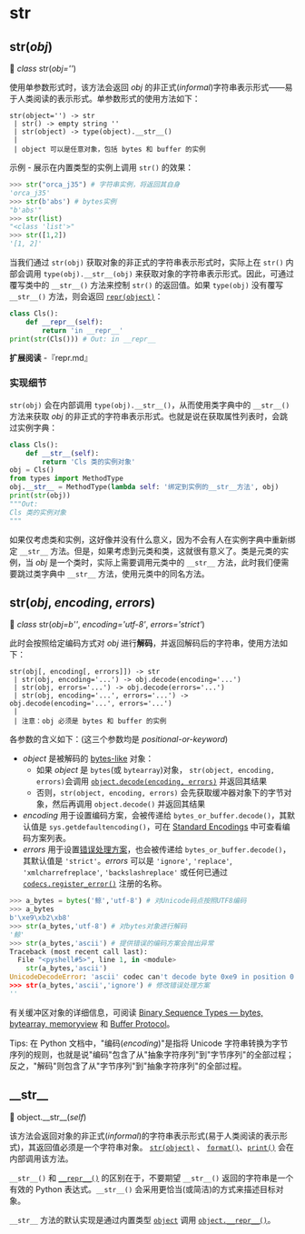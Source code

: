 # str

## str(*obj*)

🔨 *class* str(*obj=''*)

使用单参数形式时，该方法会返回 *obj* 的非正式(*informal*)字符串表示形式——易于人类阅读的表示形式。单参数形式的使用方法如下：

```
str(object='') -> str
 | str() -> empty string ''
 | str(object) -> type(object).__str__()
 |
 | object 可以是任意对象，包括 bytes 和 buffer 的实例
```

示例 - 展示在内置类型的实例上调用 `str()` 的效果：

```python
>>> str("orca_j35") # 字符串实例，将返回其自身
'orca_j35'
>>> str(b'abs') # bytes实例
"b'abs'"
>>> str(list)				  
"<class 'list'>"
>>> str([1,2])					  
'[1, 2]'
```

当我们通过 `str(obj)` 获取对象的非正式的字符串表示形式时，实际上在 `str()` 内部会调用 `type(obj).__str__(obj)` 来获取对象的字符串表示形式。因此，可通过覆写类中的 `__str__()` 方法来控制 `str()` 的返回值。如果 `type(obj)` 没有覆写 `__str__()` 方法，则会返回 [`repr(object)`](https://docs.python.org/3.7/library/functions.html#repr)：

```python
class Cls():
    def __repr__(self):
        return 'in __repr__'
print(str(Cls())) # Out: in __repr__
```

**扩展阅读** -『repr.md』

### 实现细节

`str(obj)` 会在内部调用 `type(obj).__str__()`，从而使用类字典中的 `__str__()` 方法来获取 *obj* 的非正式的字符串表示形式。也就是说在获取属性列表时，会跳过实例字典：

```python
class Cls():
    def __str__(self):
        return 'Cls 类的实例对象'
obj = Cls()
from types import MethodType
obj.__str__ = MethodType(lambda self: '绑定到实例的__str__方法', obj)
print(str(obj))
"""Out:
Cls 类的实例对象
"""
```

如果仅考虑类和实例，这好像并没有什么意义，因为不会有人在实例字典中重新绑定 `__str__` 方法。但是，如果考虑到元类和类，这就很有意义了。类是元类的实例，当 *obj* 是一个类时，实际上需要调用元类中的 `__str__` 方法，此时我们便需要跳过类字典中 `__str__` 方法，使用元类中的同名方法。

## str(*obj*, *encoding*, *errors*)

🔨 *class* str(*obj=b''*, *encoding='utf-8'*, *errors='strict'*)

此时会按照给定编码方式对 *obj* 进行**解码**，并返回解码后的字符串，使用方法如下：

```
str(obj[, encoding[, errors]]) -> str
 | str(obj, encoding='...') -> obj.decode(encoding='...')
 | str(obj, errors='...') -> obj.decode(errors='...')
 | str(obj, encoding='...', errors='...') -> obj.decode(encoding='...', errors='...')
 | 
 | 注意：obj 必须是 bytes 和 buffer 的实例
```

各参数的含义如下：(这三个参数均是 *positional-or-keyword*)

- *object* 是被解码的 [bytes-like](https://docs.python.org/3.7/glossary.html#term-bytes-like-object) 对象：
  - 如果 *object* 是 `bytes`(或 `bytearray`)对象， `str(object, encoding, errors)`会调用 [`object.decode(encoding, errors)`](https://docs.python.org/3.7/library/stdtypes.html#bytes.decode) 并返回其结果
  - 否则，`str(object, encoding, errors)` 会先获取缓冲器对象下的字节对象，然后再调用 `object.decode()` 并返回其结果
- *encoding* 用于设置编码方案，会被传递给 `bytes_or_buffer.decode()`，其默认值是 `sys.getdefaultencoding()`，可在 [Standard Encodings](https://docs.python.org/3.7/library/codecs.html#standard-encodings) 中可查看编码方案列表。
- *errors* 用于设置[错误处理方案](https://docs.python.org/3.7/library/codecs.html#error-handlers)，也会被传递给 `bytes_or_buffer.decode()`，其默认值是 `'strict'`。*errors* 可以是 `'ignore'`, `'replace'`, `'xmlcharrefreplace'`, `'backslashreplace'` 或任何已通过 [`codecs.register_error()`](https://docs.python.org/3.7/library/codecs.html#codecs.register_error) 注册的名称。

```python
>>> a_bytes = bytes('鲸','utf-8') # 对Unicode码点按照UTF8编码
>>> a_bytes
b'\xe9\xb2\xb8'
>>> str(a_bytes,'utf-8') # 对bytes对象进行解码
'鲸'
>>> str(a_bytes,'ascii') # 提供错误的编码方案会抛出异常
Traceback (most recent call last):
  File "<pyshell#5>", line 1, in <module>
    str(a_bytes,'ascii')
UnicodeDecodeError: 'ascii' codec can't decode byte 0xe9 in position 0: ordinal not in range(128)
>>> str(a_bytes,'ascii','ignore') # 修改错误处理方案
''
```

有关缓冲区对象的详细信息，可阅读 [Binary Sequence Types — bytes, bytearray, memoryview](https://docs.python.org/3.7/library/stdtypes.html#binaryseq) 和 [Buffer Protocol](https://docs.python.org/3.7/c-api/buffer.html#bufferobjects)。

Tips: 在 Python 文档中，"编码(*encoding*)"是指将 Unicode 字符串转换为字节序列的规则，也就是说"编码"包含了从"抽象字符序列"到"字节序列"的全部过程；反之，"解码"则包含了从"字节序列"到"抽象字符序列"的全部过程。

## _\_str\_\_

🔨 object.\_\_str\_\_(*self*)

该方法会返回对象的非正式(*informal*)的字符串表示形式(易于人类阅读的表示形式)，其返回值必须是一个字符串对象。 [`str(object)`](https://docs.python.org/3.7/library/stdtypes.html#str) 、 [`format()`](https://docs.python.org/3.7/library/functions.html#format)、[`print()`](https://docs.python.org/3.7/library/functions.html#print) 会在内部调用该方法。 

 `__str__()` 和 [`__repr__()`](https://docs.python.org/3.7/reference/datamodel.html#object.__repr__) 的区别在于，不要期望 `__str__()` 返回的字符串是一个有效的 Python 表达式。`__str__()` 会采用更恰当(或简洁)的方式来描述目标对象。

`__str__` 方法的默认实现是通过内置类型 [`object`](https://docs.python.org/3.7/library/functions.html#object) 调用 [`object.__repr__()`](https://docs.python.org/3.7/reference/datamodel.html#object.__repr__)。